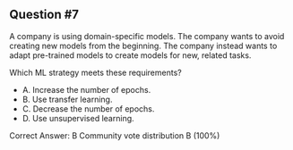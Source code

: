 ## Question #7

A company is using domain-specific models. The company wants to avoid creating new models from the beginning. The company instead wants to adapt pre-trained models to create models for new, related tasks.

Which ML strategy meets these requirements?

- A. Increase the number of epochs.
- B. Use transfer learning.
- C. Decrease the number of epochs.
- D. Use unsupervised learning. 

Correct Answer: 
B Community vote distribution B (100%)